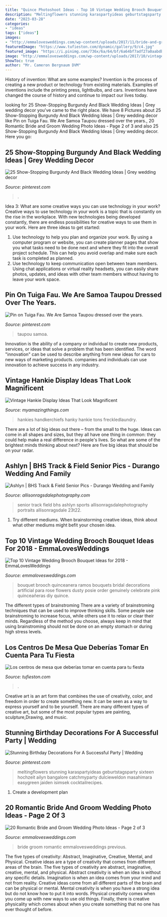 ```yaml
---
title: "Quince Photoshoot Ideas - Top 10 Vintage Wedding Brooch Bouquet Ideas For 2018"
description: "Meltingflowers stunning karaspartyideas geburtstagsparty sixteen hochzeit ailyn bangalore catchmyparty dulcieweldon masahimara easygreen jaiden isimsek cocktailrecipes"
date: "2023-03-28"
categories:
- "ideas"
tags: ["ideas"]
images:
- "http://emmalovesweddings.com/wp-content/uploads/2017/11/bride-and-groom-attires-wedding-photo-ideas.jpg"
featuredImage: "https://www.tufieston.com/dynamic/gallery/9/c4.jpg"
featured_image: "https://i.pinimg.com/736x/6a/64/bf/6a64bf7adf27a0aabdbc1835b86d4bb4.jpg"
image: "http://emmalovesweddings.com/wp-content/uploads/2017/10/vintage-dusty-rose-brooch-wedding-bouquet-ideas-for-2018.jpg"
ShowToc: true
author: "Mr. Cameron Bergnaum DVM"
---
```



History of invention: What are some examples?
Invention is the process of creating a new product or technology from existing materials. Examples of inventions include the printing press, lightbulbs, and cars. Inventions have changed the course of history and continue to impact our lives today.

	

		
looking for 25 Show-Stopping Burgundy And Black Wedding Ideas | Grey wedding decor you've came to the right place. We have 8 Pictures about 25 Show-Stopping Burgundy And Black Wedding Ideas | Grey wedding decor like Pin on Tuiga Fau. We Are Samoa Taupou dressed over the years., 20 Romantic Bride and Groom Wedding Photo Ideas - Page 2 of 3 and also 25 Show-Stopping Burgundy And Black Wedding Ideas | Grey wedding decor. Here you go:
		
    
## 25 Show-Stopping Burgundy And Black Wedding Ideas | Grey Wedding Decor

<img loading=lazy src="https://i.pinimg.com/736x/6a/64/bf/6a64bf7adf27a0aabdbc1835b86d4bb4.jpg" onerror="this.onerror=null;this.src='https://tse3.mm.bing.net/th?id=OIP.6pY4MNE_4i6v52USK8AFigHaNJ&amp;pid=15.1';" alt="25 Show-Stopping Burgundy And Black Wedding Ideas | Grey wedding decor">

_Source: pinterest.com_

>. 

	

Idea 3: What are some creative ways you can use technology in your work?
Creative ways to use technology in your work is a topic that is constantly on the rise in the workplace. With new technologies being developed constantly, there are endless possibilities for creative ways to use them in your work. Here are three ideas to get started: 
1. Use technology to help you plan and organize your work. By using a computer program or website, you can create planner pages that show you what tasks need to be done next and where they fit into the overall project schedule. This can help you avoid overlap and make sure each task is completed as planned. 
2. Use technology to keep communication open between team members. Using chat applications or virtual reality headsets, you can easily share photos, updates, and ideas with other team members without having to leave your work space.

    
## Pin On Tuiga Fau. We Are Samoa Taupou Dressed Over The Years.

<img loading=lazy src="https://i.pinimg.com/736x/1e/79/7e/1e797e4bb99140e1bfa87294f0719659.jpg" onerror="this.onerror=null;this.src='https://tse2.mm.bing.net/th?id=OIP.agdGaz9sgIgQuDoCH_cUogHaKI&amp;pid=15.1';" alt="Pin on Tuiga Fau. We Are Samoa Taupou dressed over the years.">

_Source: pinterest.com_

>taupou samoa. 

	

Innovation is the ability of a company or individual to create new products, services, or ideas that solve a problem that has been identified. The word "innovation" can be used to describe anything from new ideas for cars to new ways of marketing products. companies and individuals can use innovation to achieve success in any industry.

    
## Vintage Hankie Display Ideas That Look Magnificent

<img loading=lazy src="https://myamazingthings.com/wp-content/uploads/2018/02/hanky-display-ideas-3-.jpg" onerror="this.onerror=null;this.src='https://tse3.mm.bing.net/th?id=OIP.fVKnUgpUEoLMrPAfJCwzsgHaKP&amp;pid=15.1';" alt="Vintage Hankie Display Ideas That Look Magnificent">

_Source: myamazingthings.com_

>hankies handkerchiefs hanky hankie tons freckledlaundry. 

	

There are a lot of big ideas out there – from the small to the huge. Ideas can come in all shapes and sizes, but they all have one thing in common: they could help make a real difference in people's lives. So what are some of the brightest minds thinking about next? Here are five big ideas that should be on your radar.

    
## Ashlyn | BHS Track &amp; Field Senior Pics - Durango Wedding And Family

<img loading=lazy src="https://allisonragsdalephotography.com/wp-content/uploads/2013/08/allisonragsdalephotography-1152.jpg" onerror="this.onerror=null;this.src='https://tse2.mm.bing.net/th?id=OIP.FMMkVk8bu0PSZCytKMCb9gHaLI&amp;pid=15.1';" alt="Ashlyn | BHS Track &amp; Field Senior Pics - Durango Wedding and Family">

_Source: allisonragsdalephotography.com_

>senior track field bhs ashlyn sports allisonragsdalephotography portraits allisonragsdale 23t22. 

	

1. Try different mediums. When brainstorming creative ideas, think about what other mediums might befit your chosen idea.

    
## Top 10 Vintage Wedding Brooch Bouquet Ideas For 2018 - EmmaLovesWeddings

<img loading=lazy src="http://emmalovesweddings.com/wp-content/uploads/2017/10/vintage-dusty-rose-brooch-wedding-bouquet-ideas-for-2018.jpg" onerror="this.onerror=null;this.src='https://tse1.mm.bing.net/th?id=OIP.tKC8OiRm-uTuEBi5_jtKDwHaLH&amp;pid=15.1';" alt="Top 10 Vintage Wedding Brooch Bouquet Ideas for 2018 - EmmaLovesWeddings">

_Source: emmalovesweddings.com_

>bouquet brooch quinceanera ramos bouquets bridal decorations artificial para rose flowers dusty posie order genuinely celebrate pink quinceañeras diy quince. 

	

The different types of brainstroming
There are a variety of brainstroming techniques that can be used to improve thinking skills. Some people use brainstroming to increase focus, while others use it to relax or clear their minds. Regardless of the method you choose, always keep in mind that using brainstroming should not be done on an empty stomach or during high stress levels.

    
## Los Centros De Mesa Que Deberías Tomar En Cuenta Para Tu Fiesta

<img loading=lazy src="https://www.tufieston.com/dynamic/gallery/9/c4.jpg" onerror="this.onerror=null;this.src='https://tse2.mm.bing.net/th?id=OIP.G0UtsS2IP-YPG7GN0JmSwgHaLH&amp;pid=15.1';" alt="Los centros de mesa que deberías tomar en cuenta para tu fiesta">

_Source: tufieston.com_

>. 

	

Creative art is an art form that combines the use of creativity, color, and freedom in order to create something new. It can be seen as a way to express yourself and to be yourself. There are many different types of creative art, but some of the most popular types are painting, sculpture,Drawing, and music.

    
## Stunning Birthday Decorations For A Successful Party | Wedding

<img loading=lazy src="https://i.pinimg.com/736x/6d/5f/1d/6d5f1df1fd1581e520ead7d93b152da8.jpg" onerror="this.onerror=null;this.src='https://tse2.mm.bing.net/th?id=OIP.6xDn4XfFFikmjfctNPchjQHaLH&amp;pid=15.1';" alt="Stunning Birthday Decorations For A Successful Party | Wedding">

_Source: pinterest.com_

>meltingflowers stunning karaspartyideas geburtstagsparty sixteen hochzeit ailyn bangalore catchmyparty dulcieweldon masahimara easygreen jaiden isimsek cocktailrecipes. 

	

1. Create a development plan 

    
## 20 Romantic Bride And Groom Wedding Photo Ideas - Page 2 Of 3

<img loading=lazy src="http://emmalovesweddings.com/wp-content/uploads/2017/11/bride-and-groom-attires-wedding-photo-ideas.jpg" onerror="this.onerror=null;this.src='https://tse2.mm.bing.net/th?id=OIP.PmQCeQV68bG45mgH588q6wHaLH&amp;pid=15.1';" alt="20 Romantic Bride and Groom Wedding Photo Ideas - Page 2 of 3">

_Source: emmalovesweddings.com_

>bride groom romantic emmalovesweddings previous. 

	

The five types of creativity: Abstract, Imaginative, Creative, Mental, and Physical.
Creative ideas are a type of creativity that comes from different areas of the brain. The five types of creativity are abstract, imaginative, creative, mental, and physical. Abstract creativity is when an idea is without any specific details. Imagination is when an idea comes from your mind and not from reality. Creative ideas come from all different parts of the brain and can be physical or mental. Mental creativity is when you have a strong idea but do not know how to put it into words. Physical creativity comes when you come up with new ways to use old things. Finally, there is creative physicality which comes about when you create something that no one has ever thought of before.

